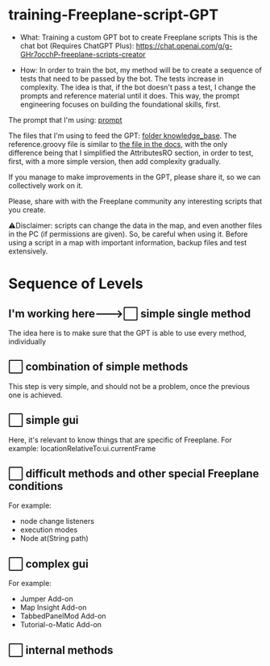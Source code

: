 # training-Freeplane-script-GPT

- What: Training a custom GPT bot to create Freeplane scripts This is the chat bot (Requires ChatGPT Plus): https://chat.openai.com/g/g-GHr7occhP-freeplane-scripts-creator

  
- How: In order to train the bot, my method will be to create a sequence of tests that need to be passed by the bot. The tests increase in complexity. The idea is that, if the bot doesn't pass a test, I change the prompts and reference material until it does. This way, the prompt engineering focuses on building the foundational skills, first.

The prompt that I'm using: [prompt](prompt)

The files that I'm using to feed the GPT: [folder knowledge_base](knowledge_base). The reference.groovy file is similar to [the file in the docs](https://github.com/freeplane/docs/edit/main/src/docs/scripting/reference.groovy), with the only difference being that I simplified the AttributesRO section, in order to test, first, with a more simple version, then add complexity gradually.

If you manage to make improvements in the GPT, please share it, so we can collectively work on it.

Please, share with with the Freeplane community any interesting scripts that you create.

⚠️Disclaimer: scripts can change the data in the map, and even another files in the PC (if permissions are given). So, be careful when using it. Before using a script in a map with important information, backup files and test extensively.

# Sequence of Levels
## I'm working here--->⬜ simple single method
The idea here is to make sure that the GPT is able to use every method, individually 
## ⬜ combination of simple methods
This step is very simple, and should not be a problem, once the previous one is achieved.
## ⬜ simple gui
Here, it's relevant to know things that are specific of Freeplane. For example: locationRelativeTo:ui.currentFrame
## ⬜ difficult methods and other special Freeplane conditions
For example:
- node change listeners
- execution modes
- Node at(String path)

## ⬜ complex gui
For example:
- Jumper Add-on
- Map Insight Add-on
- TabbedPanelMod Add-on
- Tutorial-o-Matic Add-on
## ⬜ internal methods
